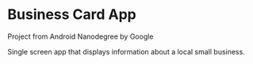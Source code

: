 # Business Card App
Project from Android Nanodegree by Google

Single screen app that displays information about a local small business.
